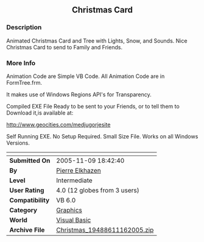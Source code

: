 ﻿<div align="center">

## Christmas Card


</div>

### Description

Animated Christmas Card and Tree with Lights, Snow, and Sounds. Nice Christmas Card to send to Family and Friends.
 
### More Info
 
Animation Code are Simple VB Code. All Animation Code are in FormTree.frm.

It makes use of Windows Regions API's for Transparency.

Compiled EXE File Ready to be sent to your Friends, or to tell them to Download it,is available at:

http://www.geocities.com/medjugorjesite

Self Running EXE. No Setup Required. Small Size File. Works on all Windows Versions.


<span>             |<span>
---                |---
**Submitted On**   |2005-11-09 18:42:40
**By**             |[Pierre Elkhazen](https://github.com/Planet-Source-Code/PSCIndex/blob/master/ByAuthor/pierre-elkhazen.md)
**Level**          |Intermediate
**User Rating**    |4.0 (12 globes from 3 users)
**Compatibility**  |VB 6\.0
**Category**       |[Graphics](https://github.com/Planet-Source-Code/PSCIndex/blob/master/ByCategory/graphics__1-46.md)
**World**          |[Visual Basic](https://github.com/Planet-Source-Code/PSCIndex/blob/master/ByWorld/visual-basic.md)
**Archive File**   |[Christmas\_19488611162005\.zip](https://github.com/Planet-Source-Code/pierre-elkhazen-christmas-card__1-63276/archive/master.zip)








